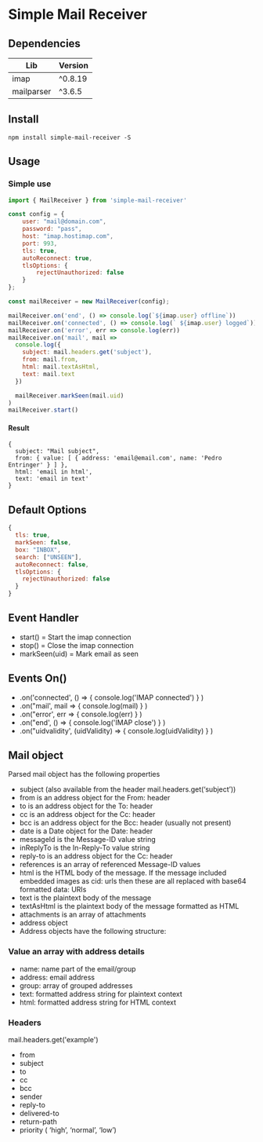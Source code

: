 # Simple Mail Receiver

## Dependencies

| Lib | Version |
|--|--|
|imap  | ^0.8.19 |
| mailparser | ^3.6.5 |


## Install
```shell
npm install simple-mail-receiver -S
```

## Usage

### Simple use

``` javascript
import { MailReceiver } from 'simple-mail-receiver'

const config = {
    user: "mail@domain.com",
    password: "pass",
    host: "imap.hostimap.com",
    port: 993,
    tls: true,
    autoReconnect: true,
    tlsOptions: {
        rejectUnauthorized: false
    }
};

const mailReceiver = new MailReceiver(config);

mailReceiver.on('end', () => console.log(`${imap.user} offline`))
mailReceiver.on('connected', () => console.log(` ${imap.user} logged`))
mailReceiver.on('error', err => console.log(err))
mailReceiver.on('mail', mail => 
  console.log({
    subject: mail.headers.get('subject'),
    from: mail.from,
    html: mail.textAsHtml,
    text: mail.text
  })

  mailReceiver.markSeen(mail.uid)
)
mailReceiver.start()

```

#### Result
```shell
{ 
  subject: "Mail subject",
  from: { value: [ { address: 'email@email.com', name: 'Pedro Entringer' } ] },
  html: 'email in html',
  text: 'email in text' 
}
```

## Default Options
```javascript
{
  tls: true,
  markSeen: false,
  box: "INBOX",
  search: ["UNSEEN"],
  autoReconnect: false,
  tlsOptions: {
    rejectUnauthorized: false
  }
}
```

## Event Handler

- start() = Start the imap connection
- stop() = Close the imap connection
- markSeen(uid) = Mark email as seen

## Events On()
- .on('connected', () => { console.log('IMAP connected') } )
- .on("mail', mail => { console.log(mail) } )
- .on("error', err => { console.log(err) } )
- .on("end', () => { console.log('IMAP close') } ) 
- .on("uidvalidity', (uidValidity) => { console.log(uidValidity) } ) 


## Mail object

Parsed mail object has the following properties

- subject (also available from the header mail.headers.get(‘subject’))
- from is an address object for the From: header
- to is an address object for the To: header
- cc is an address object for the Cc: header
- bcc is an address object for the Bcc: header (usually not present)
- date is a Date object for the Date: header
- messageId is the Message-ID value string
- inReplyTo is the In-Reply-To value string
- reply-to is an address object for the Cc: header
- references is an array of referenced Message-ID values
- html is the HTML body of the message. If the message included embedded images as cid: urls then these are all replaced with base64 formatted data: URIs
- text is the plaintext body of the message
- textAsHtml is the plaintext body of the message formatted as HTML
- attachments is an array of attachments
- address object
- Address objects have the following structure:

### Value an array with address details

- name: name part of the email/group
- address: email address
- group: array of grouped addresses
- text: formatted address string for plaintext context
- html: formatted address string for HTML context

### Headers

mail.headers.get('example') 

- from
- subject
- to
- cc
- bcc
- sender
- reply-to
- delivered-to
- return-path
- priority ( ‘high’, ‘normal’, ‘low’)
